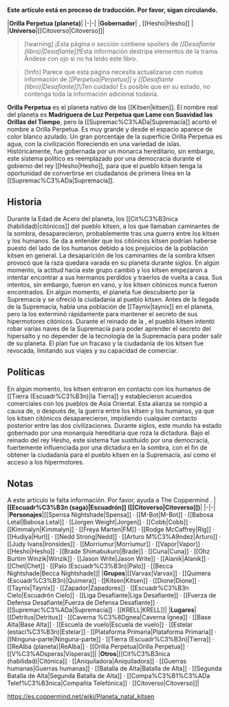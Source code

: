 **Este artículo está en proceso de traducción. Por favor, sigan circulando.**


|**Orilla Perpetua (planeta)**|
|-|-|
|**Gobernador**| , [[Hesho\|Hesho]] |
|**Universo**|[[Citoverso\|Citoverso]]|

> [!warning] ¡Esta página o sección contiene spoilers de *[[Desafiante (libro)\|Desafiante]]*!Esta información destripa elementos de la trama.  Ándese con ojo si no ha leido este libro.

> [!info] Parece que esta página necesita actualizarse con nueva información de *[[Perpetua\|Perpetua]]* y *[[Desafiante (libro)\|Desafiante]]*!¡Ten cuidado! Es posible que en su estado, no contenga toda la información adicional todavía.

**Orilla Perpetua** es el planeta nativo de los [[Kitsen\|kitsen]]. El nombre real del planeta es **Madriguera de Luz Perpetua que Lame con Suavidad las Orillas del Tiempo**, pero la [[Supremac%C3%ADa\|Supremacía]] acortó el nombre a Orilla Perpetua. Es muy grande y desde el espacio aparece de color blanco azulado. Un gran porcentaje de la superficie Orilla Perpetua es agua, con la civilización floreciendo en una variedad de islas. Históricamente, fue gobernada por un monarca hereditario, sin embargo, este sistema político es reemplazado por una democracia durante el gobierno del rey [[Hesho\|Hesho]], para que el pueblo kitsen tenga la oportunidad de convertirse en ciudadanos de primera línea en la [[Supremac%C3%ADa\|Supremacía]].

## Historia
Durante la Edad de Acero del planeta, los [[Cit%C3%B3nica (habilidad)\|citónicos]] del pueblo kitsen, a los que llamaban caminantes de la sombra, desaparecieron, probablemente tras una guerra entre los kitsen y los humanos. Se da a entender que los citónicos kitsen podrían haberse puesto del lado de los humanos debido a los prejuicios de la población kitsen en general. La desaparición de los caminantes de la sombra kitsen provocó que la raza quedara varada en su planeta durante siglos. En algún momento, la actitud hacia este grupo cambió y los kitsen empezaron a intentar encontrar a sus hermanos perdidos y traerlos de vuelta a casa. Sus intentos, sin embargo, fueron en vano, y los kitsen citónicos nunca fueron encontrados.
En algún momento, el planeta fue descubierto por la Supremacía y se ofreció la ciudadanía al pueblo kitsen. Antes de la llegada de la Supremacía, había una población de [[Taynix\|taynix]] en el planeta, pero la los exterminó rápidamente para mantener el secreto de sus hipermotores citónicos. Durante el reinado de la , el pueblo kitsen intentó robar varias naves de la Supremacía para poder aprender el secreto del hipersalto y no depender de la tecnología de la Supremacía para poder salir de su planeta. El plan fue un fracaso y la ciudadanía de los kitsen fue revocada, limitando sus viajes y su capacidad de comerciar.

## Políticas
En algún momento, los kitsen entraron en contacto con los humanos de [[Tierra (Escuadr%C3%B3n)\|la Tierra]] y establecieron acuerdos comerciales con los pueblos de Asia Oriental. Esta alianza se rompió a causa de, o después de, la guerra entre los kitsen y los humanos, ya que los kitsen citónicos desaparecieron, impidiendo cualquier contacto posterior entre las dos civilizaciones.
Durante siglos, este mundo ha estado gobernado por una monarquía hereditaria que roza la dictadura. Bajo el reinado del rey Hesho, este sistema fue sustituido por una democracia, fuertemente influenciada por una dictadura en la sombra, con el fin de obtener la ciudadanía para el pueblo kitsen en la Supremacía, así como el acceso a los hipermotores.

## Notas

A este artículo le falta información. Por favor, ayuda a The Coppermind .
|**[[Escuadr%C3%B3n (saga)\|Escuadrón]] ([[Citoverso\|Citoverso]])**|
|-|-|
|**Personajes**|[[Spensa Nightshade\|Spensa]] · [[M-Bot\|M-Bot]] · [[Babosa Letal\|Babosa Letal]] · [[Jorgen Weight\|Jorgen]] · [[Cobb\|Cobb]] · [[Kimmalyn\|Kimmalyn]] · [[Freya Marten\|FM]] · [[Rodge McCaffrey\|Rig]] · [[Hudiya\|Hurl]] · [[Nedd Strong\|Nedd]] · [[Arturo M%C3%A9ndez\|Arturo]] · [[Judy Ivans\|Ironsides]] · [[Morriumur\|Morriumur]] · [[Vapor\|Vapor]] · [[Hesho\|Hesho]] · [[Brade Shimabukuro\|Brade]] · [[Cuna\|Cuna]] · [[Ohz Burtim Winzik\|Winzik]] · [[Jason Write\|Jason Write]] · [[Alanik\|Alanik]] · [[Chet\|Chet]] · [[Palo (Escuadr%C3%B3n)\|Palo]] · [[Becca Nightshade\|Becca Nightshade]]|
|**Grupos**|[[Varvax\|Varvax]] · [[Quimera (Escuadr%C3%B3n)\|Quimera]] · [[Kitsen\|Kitsen]] · [[Dione\|Dione]] · [[Taynix\|Taynix]] · [[Zapador\|Zapadores]] · [[Escuadr%C3%B3n Cielo\|Escuadrón Cielo]] · [[Liga Desafiante\|Liga Desafiante]] · [[Fuerza de Defensa Desafiante\|Fuerza de Defensa Desafiante]] · [[Supremac%C3%ADa\|Supremacía]] · [[KRELL\|KRELL]]|
|**Lugares**|[[Detritus\|Detritus]] · [[Caverna %C3%8Dgnea\|Caverna Ígnea]] · [[Base Alta\|Base Alta]] · [[Escuela de vuelo\|Escuela de vuelo]] · [[Estelar (estaci%C3%B3n)\|Estelar]] · [[Plataforma Primaria\|Plataforma Primaria]] · [[Ninguna-parte\|Ninguna-parte]] · [[Tierra (Escuadr%C3%B3n)\|Tierra]] · [[ReAlba (planeta)\|ReAlba]] · [[Orilla Perpetua\|Orilla Perpetua]] · [[V%C3%ADsperas\|Vísperas]]|
|**Otros**|[[Cit%C3%B3nica (habilidad)\|Citónica]] · [[Aniquiladora\|Aniquiladora]] · [[Guerras humanas\|Guerras humanas]] · [[Batalla de Alta\|Batalla de Alta]] · [[Segunda Batalla de Alta\|Segunda Batalla de Alta]] · [[Compa%C3%B1%C3%ADa Telef%C3%B3nica\|Compañía Telefónica]] · [[Citoverso\|Citoverso]]|



https://es.coppermind.net/wiki/Planeta_natal_kitsen